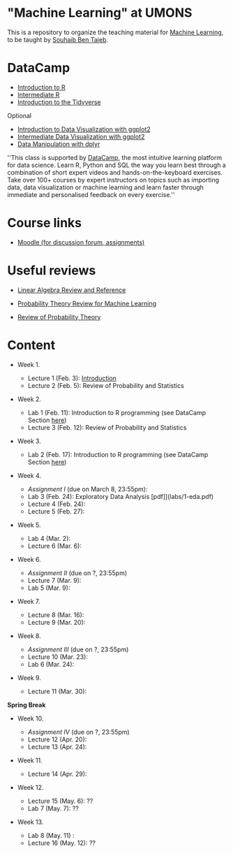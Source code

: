 # "Machine Learning" at UMONS
This is a repository to organize the teaching material for [Machine Learning](http://applications.umons.ac.be/web/fr/pde/2019-2020/ue/US-B3-SCINFO-019-M.htm), to be taught by [Souhaib Ben Taieb](http://www.souhaib-bentaieb.com).

# <a name="some-id"></a> DataCamp

- [Introduction to R](https://www.datacamp.com/courses/free-introduction-to-r)
- [Intermediate R](https://www.datacamp.com/courses/intermediate-r)
- [Introduction to the Tidyverse](https://www.datacamp.com/courses/introduction-to-the-tidyverse)

Optional
- [Introduction to Data Visualization with ggplot2](https://www.datacamp.com/courses/introduction-to-data-visualization-with-ggplot2)
- [Intermediate Data Visualization with ggplot2](https://www.datacamp.com/courses/intermediate-data-visualization-with-ggplot2)
- [Data Manipulation with dplyr](https://www.datacamp.com/courses/data-manipulation-with-dplyr-in-r)



''This class is supported by [DataCamp](https://www.datacamp.com/), the most intuitive learning platform for data science. Learn R, Python and SQL the way you learn best through a combination of short expert videos and hands-on-the-keyboard exercises. Take over 100+ courses by expert instructors on topics such as importing data, data visualization or machine learning and learn faster through immediate and personalised feedback on every exercise.''

# Course links

- [Moodle (for discussion forum, assignments)](https://moodle.umons.ac.be/course/view.php?id=2785)

# Useful reviews

- [Linear Algebra Review and Reference](http://cs229.stanford.edu/section/cs229-linalg.pdf)

- [Probability Theory Review for Machine Learning](https://see.stanford.edu/materials/aimlcs229/cs229-prob.pdf
)

- [Review of Probability Theory](http://cs229.stanford.edu/section/cs229-prob.pdf)

# Content

- Week 1. 
	- Lecture 1 (Feb. 3): [Introduction](slides/1-ml-introduction.pdf) 
	- Lecture 2 (Feb. 5): Review of Probability and Statistics

- Week 2. 
	- Lab 1 (Feb. 11): Introduction to R programming (see DataCamp Section [here](#some-id))
	- Lecture 3 (Feb. 12): Review of Probability and Statistics 

- Week 3. 
	- Lab 2 (Feb. 17): Introduction to R programming (see DataCamp Section [here](#some-id))

- Week 4. 	
	- *Assignment I* (due on March 8, 23:55pm): 
	- Lab 3 (Feb. 24): Exploratory Data Analysis [pdf]](labs/1-eda.pdf)
	- Lecture 4 (Feb. 24): 
	- Lecture 5 (Feb. 27): 

- Week 5. 
	- Lab 4 (Mar. 2): 
	- Lecture 6 (Mar. 6): 

- Week 6. 
	- *Assignment II* (due on ?, 23:55pm)
	- Lecture 7 (Mar. 9): 
	- Lab 5 (Mar. 9): 

- Week 7. 
	- Lecture 8 (Mar. 16): 
	- Lecture 9 (Mar. 20):  

- Week 8. 
	- *Assignment III* (due on ?, 23:55pm) 
	- Lecture 10 (Mar. 23): 
	- Lab 6 (Mar. 24): 

- Week 9. 
	- Lecture 11 (Mar. 30): 

**Spring Break**

- Week 10. 
	- *Assignment IV* (due on ?, 23:55pm)
	- Lecture 12 (Apr. 20): 
	- Lecture 13 (Apr. 24): 

- Week 11. 
	- Lecture 14 (Apr. 29): 

- Week 12. 
	- Lecture 15 (May. 6): ??
	- Lab 7 (May. 7): ??

- Week 13.
	- Lab 8 (May. 11) : 
	- Lecture 16 (May. 12): ??






